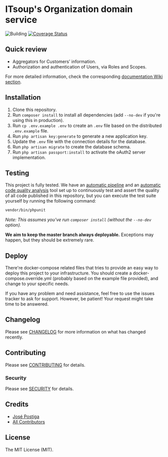 # ITsoup's Organization domain service

![Building](https://github.com/itsoup/organization/workflows/Run%20tests/badge.svg)
[![Coverage Status](https://coveralls.io/repos/github/itsoup/organization/badge.svg?branch=master)](https://coveralls.io/github/itsoup/organization?branch=master)

## Quick review

* Aggregators for Customers’ information.
* Authorization and authentication of Users, via Roles and Scopes.

For more detailed information, check the corresponding [documentation Wiki section](https://github.com/itsoup/documentation/wiki/Organization).

## Installation

1. Clone this repository.
2. Run `composer install` to install all dependencies (add `--no-dev` if you're using this in production).
3. Run `cp .env.example .env` to create an `.env` file based on the distributed `.env.example` file.
4. Run `php artisan key:generate` to generate a new application key.
5. Update the `.env` file with the connection details for the database.
6. Run `php artisan migrate` to create the database schema.
7. Run `php artisan passport:install` to activate the oAuth2 server implementation.

## Testing

This project is fully tested. We have an [automatic pipeline](https://github.com/itsoup/organization/actions) and an [automatic code quality analysis](https://coveralls.io/github/itsoup/organization) tool set up to continuously test and assert the quality of all code published in this repository, but you can execute the test suite yourself by running the following command:

``` bash
vendor/bin/phpunit
```

_Note: This assumes you've run `composer install` (without the `--no-dev` option)._

**We aim to keep the master branch always deployable.** Exceptions may happen, but they should be extremely rare.

## Deploy

There're docker-compose related files that tries to provide an easy way to deploy this project to your infrastructure. You should create a docker-compose.override.yml (probably based on the example file provided), and change to your specific needs.

If you have any problem and need assistance, feel free to use the issues tracker to ask for support. However, be patient! Your request might take time to be answered.

## Changelog

Please see [CHANGELOG](CHANGELOG.md) for more information on what has changed recently.

## Contributing

Please see [CONTRIBUTING](CONTRIBUTING.md) for details.

### Security

Please see [SECURITY](SECURITY.md) for details.

## Credits

- [José Postiga](https://github.com/josepostiga)
- [All Contributors](../../contributors)

## License

The MIT License (MIT).
